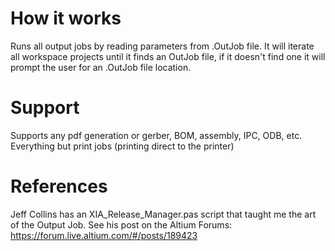 # How it works
Runs all output jobs by reading parameters from .OutJob file. It will iterate all workspace projects until it finds an OutJob file, if it doesn't find one it will prompt the user for an .OutJob file location. 

# Support
Supports any pdf generation or gerber, BOM, assembly, IPC, ODB, etc.
Everything but print jobs (printing direct to the printer)

# References
Jeff Collins has an XIA_Release_Manager.pas script that taught me the art of the Output Job. See his post on the Altium Forums: https://forum.live.altium.com/#/posts/189423